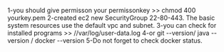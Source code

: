 1-you should give permisson your permissonkey >> chmod 400 yourkey.pem
2-created ec2 new SecurityGroup 22-80-443. The basic system resources use the default vpc and subnet. 
3-you can check for installed programs >> //var/log/user-data.log 
4-or git --version/ java --version / docker --version
5-Do not forget to check docker status.
